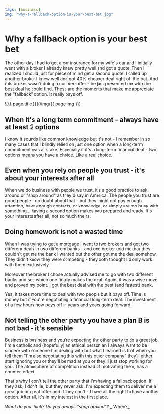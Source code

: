 ```yaml
---
tags: [business]
img: "why-a-fallback-option-is-your-best-bet.jpg"
---
```


# Why a fallback option is your best bet


The other day I had to get a car insurance for my wife's car and I initially went with a broker I already knew pretty well and got a quote. Then I realized I should just for piece of mind get a second quote. I called up another broker I knew well and got 40% cheaper deal right off the bat. And this broker wasn't doing a counter-offer - he just presented me with the best deal he could find. These are the moments that make me appreciate the "fallback" option. It really pays off.

<!--More-->

![{{ page.title }}](/img/{{ page.img }})

## When it's a long term commitment - always have at least 2 options

I know it sounds like common knowledge but it's not - I remember in so many cases that I blindly relied on just one option when a long-term commitment was at stake. Especially if it's a long-term financial deal - two options means you have a choice. Like a real choice.

## Even when you rely on people you trust - it's about your interests after all

When we do business with people we trust, it's a good practice to ask around or "shop around" as they'd say in America. The people you trust are good people - no doubt about that - but they might not pay enough attention, have enough contacts, or knowledge, or simply are too busy with something... having a second option makes you prepared and ready. It's your interests after all, not so much theirs.

## Doing homework is not a wasted time

When I was trying to get a mortgage I went to two brokers and got two different deals in two different banks - and one broker told me that they couldn't get me the bank I wanted but the other got me the deal somehow. They didn't know they were competing - they both thought I'd only work with them exclusively.

Moreover the broker I chose actually advised me to go with two different banks and see which one finally makes the deal. Again, it was a wise move and proved my point. I got the best deal with the best (and fastest) bank.

Yes, it takes more time to deal with two people but it pays off. Time is money but if you're negotiating a financial long-term deal. The investment of a few hours now pays off in years and years going forward.

## Not telling the other party you have a plan B is not bad - it's sensible

Business is business and you're expecting the other party to do a great job. I'm a catholic and (hopefully) an ethical person an I always want to be sincere with someone I'm dealing with but what I learned is that when you tell them "I'm also negotiating this with this other company" they'll either start ignoring you or they'll be mad at you or they'll just stop working for you. The atmosphere of competition instead of motivating them, has a counter-effect.

That's why I don't tell the other party that I'm having a fallback option. If they ask, I don't lie, but they never ask. I'm expecting them to deliver me a great job or great offer and if they can't - I have all the right to have another option. After all, it's in my interest in the first place.

_What do you think? Do you always "shop around"?_ _ When?_

  


  
  
  
 

  



[n]: https://michael.gratis/nozbe